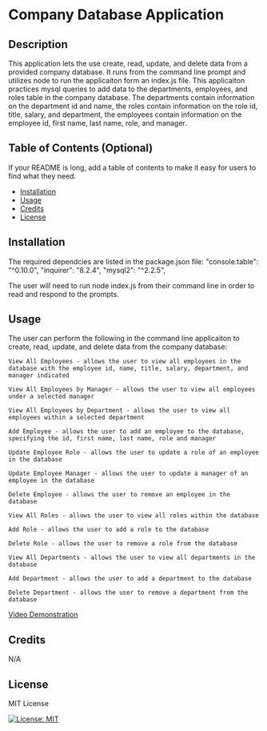# Company Database Application

## Description

This application lets the use create, read, update, and delete data from a provided company database. It runs from the command line prompt and utilizes node to run the applicaiton form an index.js file. This applicaiton practices mysql queries to add data to the departments, employees, and roles table in the company database. The departments contain information on the department id and name, the roles contain information on the role id, title, salary, and department, the employees contain information on the employee id, first name, last name, role, and manager. 

## Table of Contents (Optional)

If your README is long, add a table of contents to make it easy for users to find what they need.

- [Installation](#installation)
- [Usage](#usage)
- [Credits](#credits)
- [License](#license)

## Installation

The required dependcies are listed in the package.json file: 
        "console.table": "^0.10.0",
        "inquirer": "8.2.4",
        "mysql2": "^2.2.5",

The user will need to run node index.js from their command line in order to read and respond to the prompts.

## Usage

The user can perform the following in the command line applicaiton to create, read, update, and delete data from the company database: 

    View All Employees - allows the user to view all employees in the database with the employee id, name, title, salary, department, and manager indicated

    View All Employees by Manager - allows the user to view all employees under a selected manager

    View All Employees by Department - allows the user to view all employees within a selected department

    Add Employee - allows the user to add an employee to the database, specifying the id, first name, last name, role and manager

    Update Employee Role - allows the user to update a role of an employee in the database

    Update Employee Manager - allows the user to update a manager of an employee in the database

    Delete Employee - allows the user to remove an employee in the database

    View All Roles - allows the user to view all roles within the database

    Add Role - allows the user to add a role to the database

    Delete Role - allows the user to remove a role from the database

    View All Departments - allows the user to view all departments in the database

    Add Department - allows the user to add a department to the database

    Delete Department - allows the user to remove a department from the database

[Video Demonstration](https://drive.google.com/file/d/18b2W2w2L6ac8MLZB3fiGFlIzU992SfpN/view)

## Credits

N/A

## License

MIT License

[![License: MIT](https://img.shields.io/badge/License-MIT-yellow.svg)](https://opensource.org/licenses/MIT)